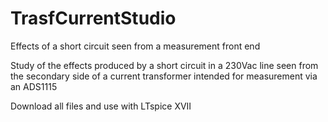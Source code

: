 # TrasfCurrentStudio
 Effects of a short circuit seen from a measurement front end

 Study of the effects produced by a short circuit in a 230Vac line seen from the secondary side of a current transformer intended for measurement via an ADS1115

Download all files and use with LTspice XVII
